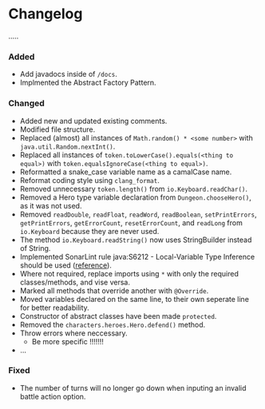 # Changelog

.....

### Added

- Add javadocs inside of `/docs`.
- Implmented the Abstract Factory Pattern.

### Changed

- Added new and updated existing comments.
- Modified file structure.
- Replaced (almost) all instances of `Math.random() * <some number>` with `java.util.Random.nextInt()`.
- Replaced all instances of `token.toLowerCase().equals(<thing to equal>)` with `token.equalsIgnoreCase(<thing to equal>)`.
- Reformatted a snake_case variable name as a camalCase name.
- Reformat coding style using `clang_format`.
- Removed unnecessary `token.length()` from `io.Keyboard.readChar()`.
- Removed a Hero type variable declaration from `Dungeon.chooseHero()`, as it was not used.
- Removed `readDouble`, `readFloat`, `readWord`, `readBoolean`, `setPrintErrors`, `getPrintErrors`, `getErrorCount`, `resetErrorCount`, and `readLong` from `io.Keyboard` because they are never used.
- The method `io.Keyboard.readString()` now uses StringBuilder instead of String.
- Implemented SonarLint rule java:S6212 - Local-Variable Type Inference should be used ([reference](https://rules.sonarsource.com/java/type/Code%20Smell/RSPEC-6212?search=Local-Variable%20Type%20Inference%20should%20be%20used)).
- Where not required, replace imports using `*` with only the required classes/methods, and vise versa.
- Marked all methods that override another with `@Override`.
- Moved variables declared on the same line, to their own seperate line for better readability.
- Constructor of abstract classes have been made `protected`.
- Removed the `characters.heroes.Hero.defend()` method.
- Throw errors where neccessary.
    - Be more specific !!!!!!!
- ...

### Fixed

- The number of turns will no longer go down when inputing an invalid battle action option.
